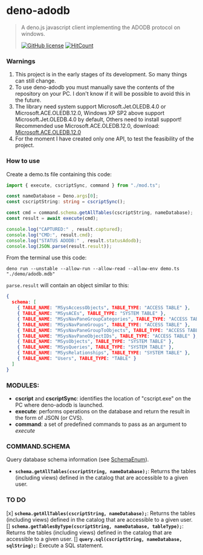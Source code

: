 # deno-adodb

> A deno.js javascript client implementing the ADODB protocol on windows.
>
> [![GitHub license](https://img.shields.io/github/license/el3um4s/deno-adodb.svg)](https://github.com/el3um4s/deno-adodb/blob/master/LICENSE)
> [![HitCount](http://hits.dwyl.com/el3um4s/deno-adodb.svg)](http://hits.dwyl.com/el3um4s/deno-adodb)

### Warnings

1. This project is in the early stages of its development. So many things can still change.
2. To use deno-adodb you must manually save the contents of the repository on your PC. I don't know if it will be possible to avoid this in the future.
3. The library need system support Microsoft.Jet.OLEDB.4.0 or Microsoft.ACE.OLEDB.12.0, Windows XP SP2 above support Microsoft.Jet.OLEDB.4.0 by default, Others need to install support! Recommended use Microsoft.ACE.OLEDB.12.0, download: [Microsoft.ACE.OLEDB.12.0](https://www.microsoft.com/en-us/download/details.aspx?id=13255)
4. For the moment I have created only one API, to test the feasibility of the project.

### How to use

Create a demo.ts file containing this code:

```typescript
import { execute, cscriptSync, command } from "./mod.ts";

const nameDatabase = Deno.args[0];
const cscriptString: string = cscriptSync();

const cmd = command.schema.getAllTables(cscriptString, nameDatabase);
const result = await execute(cmd);

console.log("CAPTURED:" , result.captured);
console.log("CMD:", result.cmd);
console.log("STATUS ADODB:" , result.statusAdodb);
console.log(JSON.parse(result.result));
```

From the terminal use this code:

```shell
deno run --unstable --allow-run --allow-read --allow-env demo.ts "./demo/adodb.mdb"
```

`parse.result` will contain an object similar to this:

```json
{
  schema: [
    { TABLE_NAME: "MSysAccessObjects", TABLE_TYPE: "ACCESS TABLE" },
    { TABLE_NAME: "MSysACEs", TABLE_TYPE: "SYSTEM TABLE" },
    { TABLE_NAME: "MSysNavPaneGroupCategories", TABLE_TYPE: "ACCESS TABLE" },
    { TABLE_NAME: "MSysNavPaneGroups", TABLE_TYPE: "ACCESS TABLE" },
    { TABLE_NAME: "MSysNavPaneGroupToObjects", TABLE_TYPE: "ACCESS TABLE" },
    { TABLE_NAME: "MSysNavPaneObjectIDs", TABLE_TYPE: "ACCESS TABLE" },
    { TABLE_NAME: "MSysObjects", TABLE_TYPE: "SYSTEM TABLE" },
    { TABLE_NAME: "MSysQueries", TABLE_TYPE: "SYSTEM TABLE" },
    { TABLE_NAME: "MSysRelationships", TABLE_TYPE: "SYSTEM TABLE" },
    { TABLE_NAME: "Users", TABLE_TYPE: "TABLE" }
  ]
}
```

### MODULES:

* **cscript** and **cscriptSync**: identifies the location of "cscript.exe" on the PC where deno-adodb is launched.
* **execute**: performs operations on the database and return the result in the form of JSON (or CVS).
* **command**: a set of predefined commands to pass as an argument to _execute_

### COMMAND.SCHEMA

Query database schema information (see [SchemaEnum](https://docs.microsoft.com/en-us/sql/ado/reference/ado-api/schemaenum?redirectedfrom=MSDN&view=sql-server-ver15)).

* **`schema.getAllTables(cscriptString, nameDatabase);`**: Returns the tables (including views) defined in the catalog that are accessible to a given user.

### TO DO

[x] **`schema.getAllTables(cscriptString, nameDatabase);`**: Returns the tables (including views) defined in the catalog that are accessible to a given user.
[] **`schema.getTablesByType(cscriptString, nameDatabase, tableType);`**: Returns the tables (including views) defined in the catalog that are accessible to a given user.
[] **`query.sql(cscriptString, nameDatabase, sqlString);`**: Execute a SQL statement.
